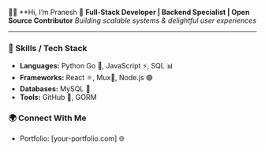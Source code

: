 🧑‍💻 **Hi, I’m Pranesh 👋
**Full-Stack Developer | Backend Specialist | Open Source Contributor**
*Building scalable systems & delightful user experiences*

---


### 💼 Skills / Tech Stack

* **Languages:** Python  Go 🐹, JavaScript ⚡, SQL 📊
* **Frameworks:** React ⚛️, Mux🧃, Node.js 🟢
* **Databases:** MySQL 🐬
* **Tools:**  GitHub 🐙, GORM




### 🌍 Connect With Me

* Portfolio: \[your-portfolio.com] 🌐


